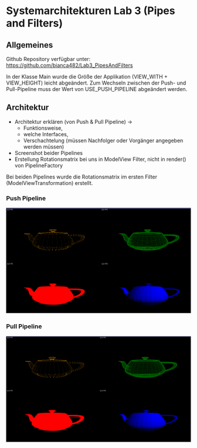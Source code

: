 # Systemarchitekturen Lab 3 (Pipes and Filters)

## Allgemeines
Github Repository verfügbar unter: https://github.com/bianca482/Lab3_PipesAndFilters

In der Klasse Main wurde die Größe der Applikation (VIEW_WITH + VIEW_HEIGHT) leicht abgeändert.
Zum Wechseln zwischen der Push- und Pull-Pipeline muss der Wert von USE_PUSH_PIPELINE abgeändert werden.


## Architektur
- Architektur erklären (von Push & Pull Pipeline) ->
    - Funktionsweise,
    - welche Interfaces,
    - Verschachtelung (müssen Nachfolger oder Vorgänger angegeben werden müssen)
- Screenshot beider Pipelines
- Erstellung Rotationsmatrix bei uns in ModelView Filter, nicht in render() von PipelineFactory


Bei beiden Pipelines wurde die Rotationsmatrix im ersten Filter (ModelViewTransformation) erstellt.

### Push Pipeline
<img src="resources/pictures/PushPipeline.png" alt="Push Pipeline" />

### Pull Pipeline
<img src="resources/pictures/PullPipeline.png" alt="Pull Pipeline" />
